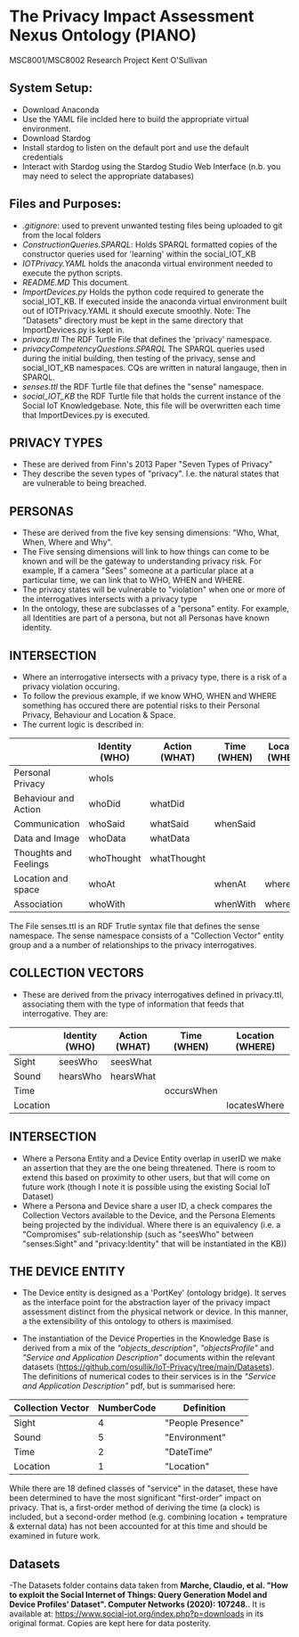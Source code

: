 # The Privacy Impact Assessment Nexus Ontology (PIANO)
MSC8001/MSC8002 Research Project
Kent O'Sullivan

## System Setup: 
- Download Anaconda
- Use the YAML file inclded here to build the appropriate virtual environment. 
- Download Stardog
- Install stardog to listen on the default port and use the default credentials
- Interact with Stardog using the Stardog Studio Web Interface (n.b. you may need to select the appropriate databases)

## Files and Purposes:

- *.gitignore*: used to prevent unwanted testing files being uploaded to git from the local folders
- *ConstructionQueries.SPARQL*: Holds SPARQL formatted copies of the constructor queries used for 'learning' within the social_IOT_KB
- *IOTPrivacy.YAML* holds the anaconda virtual environment needed to execute the python scripts. 
- *README.MD* This document. 
- *ImportDevices.py* Holds the python code required to generate the social_IOT_KB. If executed inside the anaconda virtual environment built out of IOTPrivacy.YAML it should execute smoothly. Note: The "Datasets" directory must be kept in the same directory that ImportDevices.py is kept in. 
- *privacy.ttl* The RDF Turtle File that defines the 'privacy' namespace.
- *privacyCompetencyQuestions.SPARQL* The SPARQL queries used during the initial building, then testing of the privacy, sense and social_IOT_KB namespaces. CQs are written in natural langauge, then in SPARQL. 
- *senses.ttl* the RDF Turtle file that defines the "sense" namespace. 
- *social_IOT_KB* the RDF Turtle file that holds the current instance of the Social IoT Knowledgebase. Note, this file will be overwritten each time that ImportDevices.py is executed. 

## PRIVACY TYPES
- These are derived from Finn's 2013 Paper "Seven Types of Privacy"
- They describe the seven types of "privacy". I.e. the natural states that are vulnerable to being breached. 

## PERSONAS
- These are derived from the five key sensing dimensions: "Who, What, When, Where and Why". 
- The Five sensing dimensions will link to how things can come to be known and will be the gateway to understanding privacy risk. For example, If a camera "Sees" someone at a particular place at a particular time, we can link that to WHO, WHEN and WHERE.
- The privacy states will be vulnerable to "violation" when one or more of the interrogatives intersects with a privacy type
- In the ontology, these are subclasses of a "persona" entity. For example, all Identities are part of a persona, but not all Personas have known identity. 

## INTERSECTION
- Where an interrogative intersects with a privacy type, there is a risk of a privacy violation occuring. 
- To follow the previous example, if we know WHO, WHEN and WHERE something has occured there are potential risks to their Personal Privacy, Behaviour and Location & Space. 
- The current logic is described in: 

|              			| Identity (WHO) | Action (WHAT) | Time (WHEN) | Location (WHERE) | Motive (WHY) |
|-----------------------|----------------|---------------|-------------|------------------|--------------|
| Personal Privacy 	    | whoIs 		 |				 | 			   | 				  |				 |
| Behaviour and Action  | whoDid		 | whatDid		 | 			   | 		 		  |				 |   
| Communication			| whoSaid		 | whatSaid		 | whenSaid	   | 				  | 			 |
| Data and Image		| whoData		 | whatData		 | 			   | 				  | 			 |
| Thoughts and Feelings | whoThought	 | whatThought 	 |			   | 				  | whyThought 	 |
| Location and space 	| whoAt 		 | 				 | whenAt 	   | whereAt		  | 			 |
| Association 			| whoWith		 | 				 | whenWith    | whereWith 		  | 			 |


The File senses.ttl is an RDF Trutle syntax file that defines the sense namespace. 
The sense namespace consists of a "Collection Vector" entity group and a a number of relationships to the 
privacy interrogatives. 

## COLLECTION VECTORS
- These are derived from the privacy interrogatives defined in privacy.ttl, associating them with the type of information that feeds that interrogative. They are: 

|              			| Identity (WHO) | Action (WHAT) | Time (WHEN) | Location (WHERE) | Motive (WHY) |
|-----------------------|----------------|---------------|-------------|------------------|--------------|
| Sight	        	    | seesWho 		 | seesWhat		 | 			   | 				  |	seesWhy		 |
| Sound	        	    | hearsWho 		 | hearsWhat	 | 			   | 				  |	hearsWhy	 |
| Time	        	    | 		 		 |				 | occursWhen  | 				  |				 |
| Location        	    | 		 		 |				 | 			   | locatesWhere	  |				 |

## INTERSECTION
- Where a Persona Entity and a Device Entity overlap in userID we make an assertion that they are the one being threatened. There is room to extend this based on proximity to other users, but that will come on future work (though I note it is possible using the existing Social IoT Dataset)
- Where a Persona and Device share a user ID, a check compares the Collection Vectors available to the Device, and the Persona Elements being projected by the individual. Where there is an equivalency (i.e. a "Compromises" sub-relationship (such as "seesWho" between "senses:Sight" and "privacy:Identity" that will be instantiated in the KB))

## THE DEVICE ENTITY
- The Device entity is designed as a 'PortKey' (ontology bridge). It serves as the interface point for the abstraction layer of the privacy impact assessment distinct from the physical network or device. In this manner, a the extensibility of this ontology to others is maximised. 

- The instantiation of the Device Properties in the Knowledge Base is derived from a mix of the *"objects_description"*, *"objectsProfile"* and *"Service and Application Description"* documents within the relevant datasets (https://github.com/osullik/IoT-Privacy/tree/main/Datasets). The definitions of numerical codes to their services is in the *"Service and Application Description"* pdf, but is summarised here: 

| Collection Vector 	| NumberCode	 |	   Definition	 | 
|-----------------------|----------------|-------------------|
| Sight	        	    | 		4 		 | "People Presence" |
| Sound	        	    | 		5 		 | "Environment"	 |
| Time	        	    | 		2 		 | "DateTime"		 |
| Location	        	| 		1 		 | "Location"		 |

While there are 18 defined classes of "service" in the dataset, these have been determined to have the most significant "first-order" impact on privacy. That is, a first-order method of deriving the time (a clock) is included, but a second-order method (e.g. combining location + temprature & external data) has not been accounted for at this time and should be examined in future work. 


## Datasets

-The Datasets folder contains data taken from **Marche, Claudio, et al. "How to exploit the Social Internet of Things: Query Generation Model and Device Profiles’ Dataset". Computer Networks (2020): 107248.**. It is available at: https://www.social-iot.org/index.php?p=downloads in its original format. Copies are kept here for data posterity. 